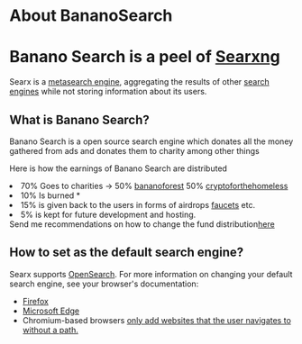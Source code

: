 <!-- # About SearXNG

SearXNG is a [metasearch engine], aggregating the results of other
{{link('search engines', 'preferences')}} while not storing information about
its users.

The SearXNG project is driven by an open community, come join us on Matrix if
you have questions or just want to chat about SearXNG at [#searxng:matrix.org]

Make SearXNG better.

- You can improve SearXNG translations at [Weblate], or...
- Track development, send contributions, and report issues at [SearXNG sources].
- To get further information, visit SearXNG's project documentation at [SearXNG
  docs].

## Why use it?

- SearXNG may not offer you as personalized results as Google, but it doesn't
  generate a profile about you.
- SearXNG doesn't care about what you search for, never shares anything with a
  third-party, and it can't be used to compromise you.
- SearXNG is free software, the code is 100% open, and everyone is welcome to
  make it better.

If you do care about privacy, want to be a conscious user, or otherwise believe
in digital freedom, make SearXNG your default search engine or run it on your
own server!

## How do I set it as the default search engine?

SearXNG supports [OpenSearch].  For more information on changing your default
search engine, see your browser's documentation:

- [Firefox]
- [Microsoft Edge] - Behind the link, you will also find some useful instructions
  for Chrome and Safari.
- [Chromium]-based browsers only add websites that the user navigates to without
  a path.

When adding a search engine, there must be no duplicates with the same name.  If
you encounter a problem where you cannot add the search engine, you can either:

- remove the duplicate (default name: SearXNG) or
- contact the owner to give the instance a different name than the default.

## How does it work?

SearXNG is a fork from the well-known [searx] [metasearch engine] which was
inspired by the [Seeks project].  It provides basic privacy by mixing your
queries with searches on other platforms without storing search data.  SearXNG
can be added to your browser's search bar; moreover, it can be set as the
default search engine.

The {{link('stats page', 'stats')}} contains some useful anonymous usage
statistics about the engines used.

## How can I make it my own?

SearXNG appreciates your concern regarding logs, so take the code from the
[SearXNG sources] and run it yourself!

Add your instance to this [list of public
instances]({{get_setting('brand.public_instances')}}) to help other people
reclaim their privacy and make the internet freer.  The more decentralized the
internet is, the more freedom we have!


[SearXNG sources]: {{GIT_URL}}
[#searxng:matrix.org]: https://matrix.to/#/#searxng:matrix.org
[SearXNG docs]: {{get_setting('brand.docs_url')}}
[searx]: https://github.com/searx/searx
[metasearch engine]: https://en.wikipedia.org/wiki/Metasearch_engine
[Weblate]: https://translate.codeberg.org/projects/searxng/
[Seeks project]: https://beniz.github.io/seeks/
[OpenSearch]: https://github.com/dewitt/opensearch/blob/master/opensearch-1-1-draft-6.md
[Firefox]: https://support.mozilla.org/en-US/kb/add-or-remove-search-engine-firefox
[Microsoft Edge]: https://support.microsoft.com/en-us/help/4028574/microsoft-edge-change-the-default-search-engine
[Chromium]: https://www.chromium.org/tab-to-search -->
# About BananoSearch
<body data-banad-url="http://banad.net/example">
<h1>Banano Search is a peel of <a href="https://searxng.org">Searxng</a></h1>
<p>
  Searx is a <a href="https://en.wikipedia.org/wiki/Metasearch_engine">metasearch engine</a>,
  aggregating the results of other <a href="/preferences">search engines</a>
  while not storing information about its users.
</p>
<h2>What is Banano Search?</h2>
<p>Banano Search is a open source search engine which donates all the money gathered from ads and donates them to charity among other things</p>
<p>Here is how the earnings of Banano Search are distributed</p>
<li>
  70% Goes to charities -> 50% <a href="https://bananoforest.com ">bananoforest</a> 50%   <a href="https://cryptoforthehomeless.org/donate.html ">cryptoforthehomeless</a>  
</li>
<li>
  10% Is burned *
</li>
<li>
  15% is given back to the users in forms of airdrops <a href="/faucet">faucets</a> etc.
</li>
<li>
  5% is kept for future development and hosting.
</li>
Send me recommendations on how to change the fund distribution<a href="https://forms.gle/sjrmQUZrSsRo4eQb6">here</a>
<h2 id='add to browser'>How to set as the default search engine?</h2>
<p>
Searx supports <a href="https://github.com/dewitt/opensearch/blob/master/opensearch-1-1-draft-6.md">OpenSearch</a>.
For more information on changing your default search engine, see your browser's documentation:
</p>
<ul>
<li><a href="https://support.mozilla.org/en-US/kb/add-or-remove-search-engine-firefox">Firefox</a></li>
<li><a href="https://support.microsoft.com/en-us/help/4028574/microsoft-edge-change-the-default-search-engine">Microsoft Edge</a></li>
<li>Chromium-based browsers <a href="https://www.chromium.org/tab-to-search">only add websites that the user navigates to without a path.</a>
</ul>
<div data-banad-id="DA1826B0" style="width: 300px; height: 180px; position: relative;"></div> 
<script src="../../static/banad.js"></script>
</body>